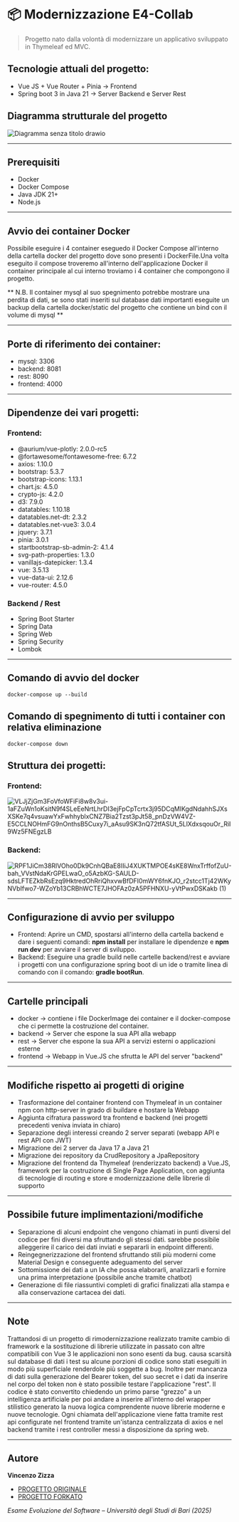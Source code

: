 # 📦 Modernizzazione E4-Collab
> Progetto nato dalla volontà di modernizzare un applicativo sviluppato in Thymeleaf ed MVC.

## Tecnologie attuali del progetto:
- Vue JS + Vue Router + Pinia -> Frontend
- Spring boot 3 in Java 21 -> Server Backend e Server Rest

## Diagramma strutturale del progetto
![Diagramma senza titolo drawio](https://github.com/user-attachments/assets/9b7ae4a3-edaf-4f84-9c62-c2282f0e1aa7)

---

## Prerequisiti

- Docker
- Docker Compose
- Java JDK 21+
- Node.js

---

## Avvio dei container Docker
Possibile eseguire i 4 container eseguedo il Docker Compose all'interno della cartella docker del progetto dove sono presenti i DockerFile.Una volta eseguito il compose troveremo all'interno dell'applicazione Docker il container principale al cui interno troviamo i 4 container che compongono il progetto.

** N.B. Il container mysql al suo spegnimento potrebbe mostrare una perdita di dati, se sono stati inseriti sul database dati importanti eseguite un backup della cartella docker/static del progetto che contiene un bind con il volume di mysql **

---

## Porte di riferimento dei container:
- mysql: 3306
- backend: 8081
- rest: 8090
- frontend: 4000

---

## Dipendenze dei vari progetti:
### Frontend:
- @aurium/vue-plotly: 2.0.0-rc5
- @fortawesome/fontawesome-free: 6.7.2
- axios: 1.10.0
- bootstrap: 5.3.7
- bootstrap-icons: 1.13.1
- chart.js: 4.5.0
- crypto-js: 4.2.0
- d3: 7.9.0
- datatables: 1.10.18
- datatables.net-dt: 2.3.2
- datatables.net-vue3: 3.0.4
- jquery: 3.7.1
- pinia: 3.0.1
- startbootstrap-sb-admin-2: 4.1.4
- svg-path-properties: 1.3.0
- vanillajs-datepicker: 1.3.4
- vue: 3.5.13
- vue-data-ui: 2.12.6
- vue-router: 4.5.0
### Backend / Rest
- Spring Boot Starter 
- Spring Data 
- Spring Web 
- Spring Security 
- Lombok

---

## Comando di avvio del docker
```Terminale
docker-compose up --build
```

## Comando di spegnimento di tutti i container con relativa eliminazione
```
docker-compose down
```

## Struttura dei progetti:
### Frontend:
![VLJjZjGm3FoVfoWFiFi8w8v3ui-1aFZuWn1oKsitN9f4SLeEeNrtLhrDI3ejFpCpTcrtx3j95DCqMlKgdNdahhSJXsXSKe7q4vsuawYxFwhhyblxCNZ7Bia2Tzst3pJt58_pnDzVW4VZ-E5CCLNOHmFG9nOnthsB5Cuxy7i_aAsu9SK3nQ72tfASUt_5LlXdxsqouOr_RiI9Wz5FNEgzLB](https://github.com/user-attachments/assets/912ae41c-e67a-4291-8884-4a559885e673)

### Backend:
![RPF1JiCm38RlVOho0Dk9CnhQBaE8IIiJ4XUKTMPOE4sKE8WnxTrffofZuU-bah_VVstNdaKrGPELwaO_o5AzbKG-SAULD-sdsLFTEZkbRsEzq9HktredOhRriQhxvwBfDFI0mWY6fnKJO_r2stcc1Tj42WKyNVbIfwo7-WZoYb13CRBhWCTE7JHOFAz0zA5PFHNXU-yVtPwxDSKakb (1)](https://github.com/user-attachments/assets/83d4d1aa-144f-47ed-8bdb-a6821edc04c5)

---

## Configurazione di avvio per sviluppo
- Frontend: Aprire un CMD, spostarsi all'interno della cartella backend e dare i seguenti comandi: **npm install** per installare le dipendenze e **npm run dev** per avviare il server di sviluppo.
- Backend: Eseguire una gradle build nelle cartelle backend/rest e avviare i progetti con una configurazione spring boot di un ide o tramite linea di comando con il comando: **gradle bootRun**.

---

## Cartelle principali
- docker -> contiene i file DockerImage dei container e il docker-compose che ci permette la costruzione del container.
- backend -> Server che espone la sua API alla webapp
- rest -> Server che espone la sua API a servizi esterni o applicazioni esterne
- frontend -> Webapp in Vue.JS che sfrutta le API del server "backend"

---

## Modifiche rispetto ai progetti di origine
- Trasformazione del container frontend con Thymeleaf in un container npm con http-server in grado di buildare e hostare la Webapp
- Aggiunta cifratura password tra frontend e backend (nei progetti precedenti veniva inviata in chiaro)
- Separazione degli interessi creando 2 server separati (webapp API e rest API con JWT)
- Migrazione dei 2 server da Java 17 a Java 21
- Migrazione dei repository da CrudRepository a JpaRepository
- Migrazione del frontend da Thymeleaf (renderizzato backend) a Vue.JS, framework per la costruzione di Single Page Application, con aggiunta di tecnologie di routing e store e modernizzazione delle librerie di supporto

---

## Possibile future implimentazioni/modifiche
- Separazione di alcuni endpoint che vengono chiamati in punti diversi del codice per fini diversi ma sfruttando gli stessi dati. sarebbe possibile alleggerire il carico dei dati inviati e separarli in endpoint differenti.
- Reingegnerizzazione del frontend sfruttando stili più moderni come Material Design e conseguente adeguamento del server
- Sottomissione dei dati a un IA che possa elaborarli, analizzarli e fornire una prima interpretazione (possibile anche tramite chatbot)
- Generazione di file riassuntivi completi di grafici finalizzati alla stampa e alla conservazione cartacea dei dati.

---

## Note
Trattandosi di un progetto di rimodernizzazione realizzato tramite cambio di framework e la sostituzione di librerie utilizzate in passato con altre compatibili con Vue 3 le applicazioni non sono esenti da bug. causa scarsità sul database di dati i test su alcune porzioni di codice sono stati eseguiti in modo più superficiale renderdole più soggette a bug. Inoltre per mancanza di dati sulla generazione del Bearer token, del suo secret e i dati da inserire nel corpo del token non è stato possibile testare l'applicazione "rest". Il codice è stato convertito chiedendo un primo parse "grezzo" a un intelligenza artificiale per poi andare a inserire all'interno del wrapper stilistico generato la nuova logica comprendente nuove librerie moderne e nuove tecnologie. Ogni chiamata dell'applicazione viene fatta tramite rest api configurate nel frontend tramite un'istanza centralizzata di axios e nel backend tramite i rest controller messi a disposizione da spring web.

---

## Autore

**Vincenzo Zizza**

- [PROGETTO ORIGINALE](https://github.com/collab-uniba/E4-Collab)
- [PROGETTO FORKATO](https://github.com/matteopassaro/Evoluzione_Software/)

*Esame Evoluzione del Software – Università degli Studi di Bari (2025)*
